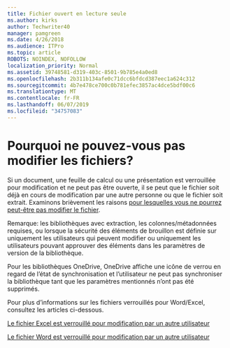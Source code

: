 ```yaml
---
title: Fichier ouvert en lecture seule
ms.author: kirks
author: Techwriter40
manager: pamgreen
ms.date: 4/26/2018
ms.audience: ITPro
ms.topic: article
ROBOTS: NOINDEX, NOFOLLOW
localization_priority: Normal
ms.assetid: 39748581-d319-403c-8501-9b785e4a0ed8
ms.openlocfilehash: 2b311b134afe0c71dcc6bfdcd387eec1a624c312
ms.sourcegitcommit: 4b7e478ce700c0b781efec3857ac4dce5bdf00c6
ms.translationtype: MT
ms.contentlocale: fr-FR
ms.lasthandoff: 06/07/2019
ms.locfileid: "34757083"
---
```

# <a name="why-you-might-not-be-able-to-edit-files"></a>Pourquoi ne pouvez-vous pas modifier les fichiers?

Si un document, une feuille de calcul ou une présentation est verrouillée pour modification et ne peut pas être ouverte, il se peut que le fichier soit déjà en cours de modification par une autre personne ou que le fichier soit extrait. Examinons brièvement les raisons [pour lesquelles vous ne pourrez peut-être pas modifier le fichier](https://support.office.com/article/why-can-t-i-edit-this-file-97315f48-aa5e-49d3-a4ae-a14b73daf87b).

Remarque: les bibliothèques avec extraction, les colonnes/métadonnées requises, ou lorsque la sécurité des éléments de brouillon est définie sur uniquement les utilisateurs qui peuvent modifier ou uniquement les utilisateurs pouvant approuver des éléments dans les paramètres de version de la bibliothèque.

Pour les bibliothèques OneDrive, OneDrive affiche une icône de verrou en regard de l’état de synchronisation et l’utilisateur ne peut pas synchroniser la bibliothèque tant que les paramètres mentionnés n’ont pas été supprimés.

Pour plus d’informations sur les fichiers verrouillés pour Word/Excel, consultez les articles ci-dessous.

[Le fichier Excel est verrouillé pour modification par un autre utilisateur](https://support.office.com/article/Excel-file-is-locked-for-editing-by-another-user-6fa93887-2c2c-45f0-abcc-31b04aed68b3)

[Le fichier Word est verrouillé pour modification par un autre utilisateur](https://support.microsoft.com/help/313472/the-document-is-locked-for-editing-by-another-user-error-message-when)

